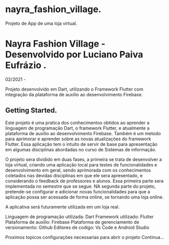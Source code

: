 # nayra_fashion_village.
Projeto de App de uma loja virtual.
# Nayra Fashion Village - Desenvolvido por Luciano Paiva Eufrázio .
02/2021 -

Projeto desenvolvido em Dart, utilizando o Framework Flutter com integração da plataforma de auxilio ao desenvolvimento Firebase.

## Getting Started.

Este projeto é uma pratica dos conhecimentos obtidos ao aprender a linguagem de programação Dart, o framework Flutter, e atualmente a plataforma de auxilio ao desenvolvimento Firebase. Também é um metodo para aprimorar e aprender sobre as novas atualizações do framework Flutter.
Essa aplicação tem o intuito de servir de base para apresentação em algumas disciplinas abordadas no curso de Sistemas de informação.

O projeto sera dividido em duas fases, a primeira se trata de desenvolver a loja virtual, criando uma aplicação local para testes
de funcionalidades e desenvolvimento em geral, sendo aprimorada com os conhecimentos coletados nas devidas disciplinas em que ele sera apresentado,
e considerando o feedback de professores e alunos. Essa primeira parte sera implementada no semestre que se segue. 
NA segunda parte do projeto, pretende-se configurar e adicionar novas funcionalidades para que a aplicação possa ser acessada de forma online, 
se tornando uma loja online.

A aplicativa será futuramente utilizada em um loja real.

Linguagem de programação utilizada: Dart
Framework utilizado: Flutter
Plataforma de auxilio: Firebase
Plataforma de gerenciamento de versionamento: Github
Editores de codigo: Vs Code e Android Studio

Proximos topicos configurações necessarias para abrir o projeto
Continua...


